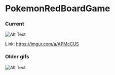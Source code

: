 # PokemonRedBoardGame
### Current

![Alt Text](https://i.imgur.com/apyF8ZT.gif)

Link: https://imgur.com/a/APMcCUS

### Older gifs
![Alt Text](https://i.imgur.com/7dOyVhl.gif)


